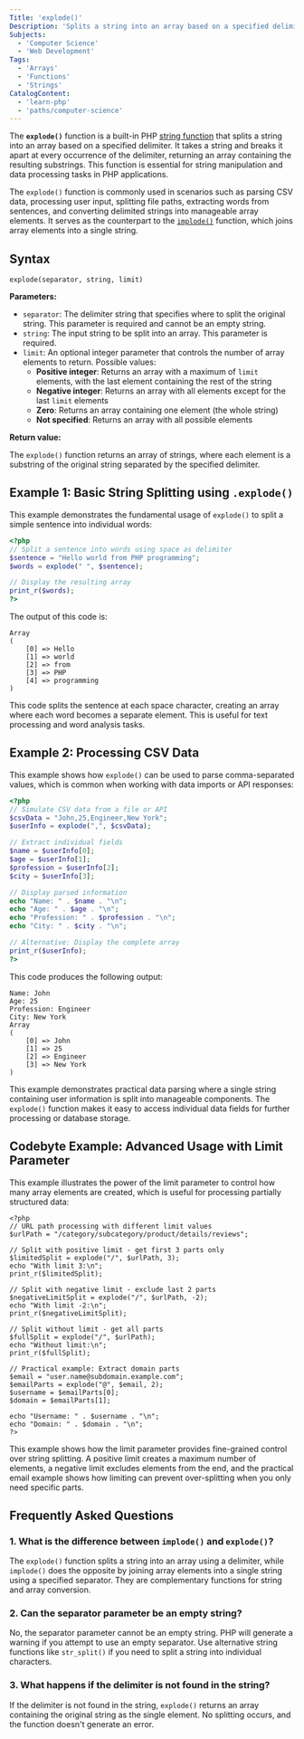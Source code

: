 ```yaml
---
Title: 'explode()'
Description: 'Splits a string into an array based on a specified delimiter'
Subjects:
  - 'Computer Science'
  - 'Web Development'
Tags:
  - 'Arrays'
  - 'Functions'
  - 'Strings'
CatalogContent:
  - 'learn-php'
  - 'paths/computer-science'
---
```


The **`explode()`** function is a built-in PHP [string function](https://www.codecademy.com/resources/docs/php/string-functions) that splits a string into an array based on a specified delimiter. It takes a string and breaks it apart at every occurrence of the delimiter, returning an array containing the resulting substrings. This function is essential for string manipulation and data processing tasks in PHP applications.

The `explode()` function is commonly used in scenarios such as parsing CSV data, processing user input, splitting file paths, extracting words from sentences, and converting delimited strings into manageable array elements. It serves as the counterpart to the [`implode()`](https://www.codecademy.com/resources/docs/php/string-functions/implode) function, which joins array elements into a single string.

## Syntax

```pseudo
explode(separator, string, limit)
```

**Parameters:**

- `separator`: The delimiter string that specifies where to split the original string. This parameter is required and cannot be an empty string.
- `string`: The input string to be split into an array. This parameter is required.
- `limit`: An optional integer parameter that controls the number of array elements to return. Possible values:
  - **Positive integer**: Returns an array with a maximum of `limit` elements, with the last element containing the rest of the string
  - **Negative integer**: Returns an array with all elements except for the last `limit` elements
  - **Zero**: Returns an array containing one element (the whole string)
  - **Not specified**: Returns an array with all possible elements

**Return value:**

The `explode()` function returns an array of strings, where each element is a substring of the original string separated by the specified delimiter.

## Example 1: Basic String Splitting using `.explode()`

This example demonstrates the fundamental usage of `explode()` to split a simple sentence into individual words:

```php
<?php
// Split a sentence into words using space as delimiter
$sentence = "Hello world from PHP programming";
$words = explode(" ", $sentence);

// Display the resulting array
print_r($words);
?>
```

The output of this code is:

```shell
Array
(
    [0] => Hello
    [1] => world
    [2] => from
    [3] => PHP
    [4] => programming
)
```

This code splits the sentence at each space character, creating an array where each word becomes a separate element. This is useful for text processing and word analysis tasks.

## Example 2: Processing CSV Data

This example shows how `explode()` can be used to parse comma-separated values, which is common when working with data imports or API responses:

```php
<?php
// Simulate CSV data from a file or API
$csvData = "John,25,Engineer,New York";
$userInfo = explode(",", $csvData);

// Extract individual fields
$name = $userInfo[0];
$age = $userInfo[1];
$profession = $userInfo[2];
$city = $userInfo[3];

// Display parsed information
echo "Name: " . $name . "\n";
echo "Age: " . $age . "\n";
echo "Profession: " . $profession . "\n";
echo "City: " . $city . "\n";

// Alternative: Display the complete array
print_r($userInfo);
?>
```

This code produces the following output:

```shell
Name: John
Age: 25
Profession: Engineer
City: New York
Array
(
    [0] => John
    [1] => 25
    [2] => Engineer
    [3] => New York
)
```

This example demonstrates practical data parsing where a single string containing user information is split into manageable components. The `explode()` function makes it easy to access individual data fields for further processing or database storage.

## Codebyte Example: Advanced Usage with Limit Parameter

This example illustrates the power of the limit parameter to control how many array elements are created, which is useful for processing partially structured data:

```codebyte/php
<?php
// URL path processing with different limit values
$urlPath = "/category/subcategory/product/details/reviews";

// Split with positive limit - get first 3 parts only
$limitedSplit = explode("/", $urlPath, 3);
echo "With limit 3:\n";
print_r($limitedSplit);

// Split with negative limit - exclude last 2 parts
$negativeLimitSplit = explode("/", $urlPath, -2);
echo "With limit -2:\n";
print_r($negativeLimitSplit);

// Split without limit - get all parts
$fullSplit = explode("/", $urlPath);
echo "Without limit:\n";
print_r($fullSplit);

// Practical example: Extract domain parts
$email = "user.name@subdomain.example.com";
$emailParts = explode("@", $email, 2);
$username = $emailParts[0];
$domain = $emailParts[1];

echo "Username: " . $username . "\n";
echo "Domain: " . $domain . "\n";
?>
```

This example shows how the limit parameter provides fine-grained control over string splitting. A positive limit creates a maximum number of elements, a negative limit excludes elements from the end, and the practical email example shows how limiting can prevent over-splitting when you only need specific parts.

## Frequently Asked Questions

### 1. What is the difference between `implode()` and `explode()`?

The `explode()` function splits a string into an array using a delimiter, while `implode()` does the opposite by joining array elements into a single string using a specified separator. They are complementary functions for string and array conversion.

### 2. Can the separator parameter be an empty string?

No, the separator parameter cannot be an empty string. PHP will generate a warning if you attempt to use an empty separator. Use alternative string functions like `str_split()` if you need to split a string into individual characters.

### 3. What happens if the delimiter is not found in the string?

If the delimiter is not found in the string, `explode()` returns an array containing the original string as the single element. No splitting occurs, and the function doesn't generate an error.
